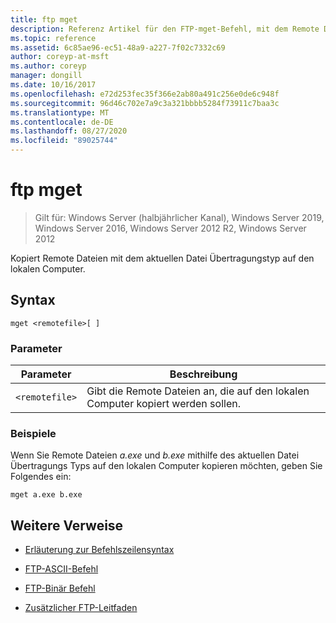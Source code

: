 ```yaml
---
title: ftp mget
description: Referenz Artikel für den FTP-mget-Befehl, mit dem Remote Dateien mit dem aktuellen Datei Übertragungstyp auf den lokalen Computer kopiert werden.
ms.topic: reference
ms.assetid: 6c85ae96-ec51-48a9-a227-7f02c7332c69
author: coreyp-at-msft
ms.author: coreyp
manager: dongill
ms.date: 10/16/2017
ms.openlocfilehash: e72d253fec35f366e2ab80a491c256e0de6c948f
ms.sourcegitcommit: 96d46c702e7a9c3a321bbbb5284f73911c7baa3c
ms.translationtype: MT
ms.contentlocale: de-DE
ms.lasthandoff: 08/27/2020
ms.locfileid: "89025744"
---
```

# <a name="ftp-mget"></a>ftp mget

> Gilt für: Windows Server (halbjährlicher Kanal), Windows Server 2019, Windows Server 2016, Windows Server 2012 R2, Windows Server 2012

Kopiert Remote Dateien mit dem aktuellen Datei Übertragungstyp auf den lokalen Computer.

## <a name="syntax"></a>Syntax

```
mget <remotefile>[ ]
```

### <a name="parameters"></a>Parameter

| Parameter | Beschreibung |
| --------- | ----------- |
| `<remotefile>` | Gibt die Remote Dateien an, die auf den lokalen Computer kopiert werden sollen. |

### <a name="examples"></a>Beispiele

Wenn Sie Remote Dateien *a.exe* und *b.exe* mithilfe des aktuellen Datei Übertragungs Typs auf den lokalen Computer kopieren möchten, geben Sie Folgendes ein:

```
mget a.exe b.exe
```

## <a name="additional-references"></a>Weitere Verweise

- [Erläuterung zur Befehlszeilensyntax](command-line-syntax-key.md)

- [FTP-ASCII-Befehl](ftp-ascii.md)

- [FTP-Binär Befehl](ftp-binary.md)

- [Zusätzlicher FTP-Leitfaden](/previous-versions/orphan-topics/ws.10/cc756013(v=ws.10))

